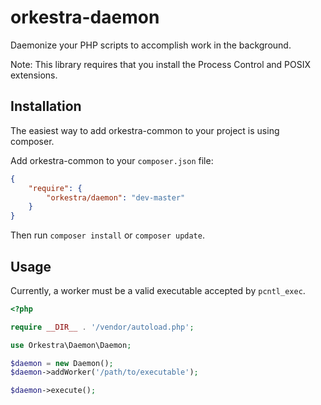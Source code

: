 orkestra-daemon
===============

Daemonize your PHP scripts to accomplish work in the background.

Note: This library requires that you install the Process Control and POSIX extensions.


Installation
------------

The easiest way to add orkestra-common to your project is using composer.

Add orkestra-common to your `composer.json` file:

``` json
{
    "require": {
        "orkestra/daemon": "dev-master"
    }
}
```

Then run `composer install` or `composer update`.


Usage
-----

Currently, a worker must be a valid executable accepted by `pcntl_exec`.

``` php
<?php

require __DIR__ . '/vendor/autoload.php';

use Orkestra\Daemon\Daemon;

$daemon = new Daemon();
$daemon->addWorker('/path/to/executable');

$daemon->execute();
```
